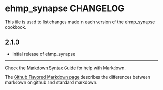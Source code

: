 ehmp_synapse CHANGELOG
=====================

This file is used to list changes made in each version of the ehmp_synapse cookbook.

2.1.0
-----
- Initial release of ehmp_synapse

- - -
Check the [Markdown Syntax Guide](http://daringfireball.net/projects/markdown/syntax) for help with Markdown.

The [Github Flavored Markdown page](http://github.github.com/github-flavored-markdown/) describes the differences between markdown on github and standard markdown.
